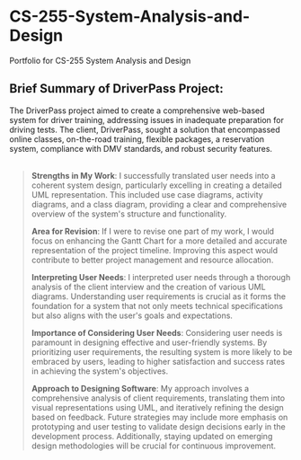 # CS-255-System-Analysis-and-Design
Portfolio for CS-255 System Analysis and Design

 <h2>Brief Summary of DriverPass Project:</h2>
The DriverPass project aimed to create a comprehensive web-based system for driver training, addressing issues in inadequate preparation for driving tests. The client, DriverPass, sought a solution that encompassed online classes, on-the-road training, flexible packages, a reservation system, compliance with DMV standards, and robust security features.
<br>
<br>
<blockquote>
 <b>Strengths in My Work</b>:
I successfully translated user needs into a coherent system design, particularly excelling in creating a detailed UML representation. This included use case diagrams, activity diagrams, and a class diagram, providing a clear and comprehensive overview of the system's structure and functionality.

 <b> Area for Revision</b>:
If I were to revise one part of my work, I would focus on enhancing the Gantt Chart for a more detailed and accurate representation of the project timeline. Improving this aspect would contribute to better project management and resource allocation.

 <b>Interpreting User Needs</b>:
I interpreted user needs through a thorough analysis of the client interview and the creation of various UML diagrams. Understanding user requirements is crucial as it forms the foundation for a system that not only meets technical specifications but also aligns with the user's goals and expectations.

 <b> Importance of Considering User Needs</b>:
Considering user needs is paramount in designing effective and user-friendly systems. By prioritizing user requirements, the resulting system is more likely to be embraced by users, leading to higher satisfaction and success rates in achieving the system's objectives.

 <b> Approach to Designing Software</b>:
My approach involves a comprehensive analysis of client requirements, translating them into visual representations using UML, and iteratively refining the design based on feedback. Future strategies may include more emphasis on prototyping and user testing to validate design decisions early in the development process. Additionally, staying updated on emerging design methodologies will be crucial for continuous improvement.
</blockquote> 
